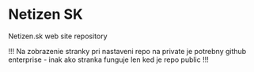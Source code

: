 # Netizen SK
Netizen.sk web site repository

!!! Na zobrazenie stranky pri nastaveni repo na private je potrebny github enterprise - inak ako stranka funguje len ked je repo public !!!
